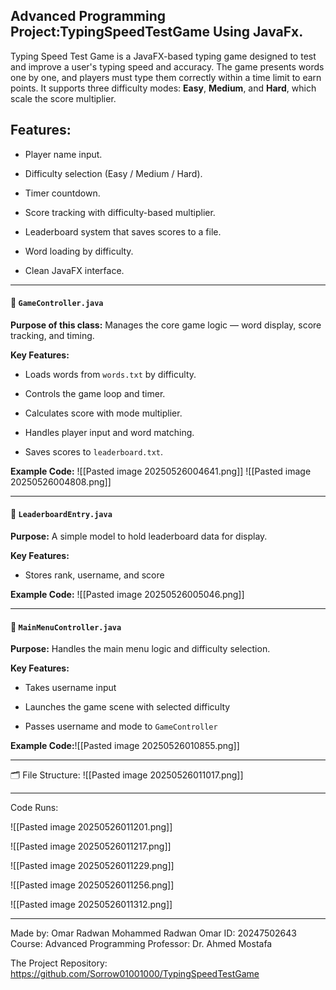 
Advanced Programming Project:TypingSpeedTestGame Using JavaFx.
--------------------------------------------------

Typing Speed Test Game is a JavaFX-based typing game designed to test and improve a user's typing speed and accuracy. The game presents words one by one, and players must type them correctly within a time limit to earn points. It supports three difficulty modes: **Easy**, **Medium**, and **Hard**, which scale the score multiplier.

Features:
----------
- Player name input.

- Difficulty selection (Easy / Medium / Hard).

- Timer countdown.

- Score tracking with difficulty-based multiplier.

- Leaderboard system that saves scores to a file.

- Word loading by difficulty.

- Clean JavaFX interface.

-------------------------------------------------------------------------------
#### 🔹 `GameController.java`

**Purpose of this class:** Manages the core game logic — word display, score tracking, and timing.

**Key Features:**
- Loads words from `words.txt` by difficulty.

- Controls the game loop and timer.

- Calculates score with mode multiplier.

- Handles player input and word matching.

- Saves scores to `leaderboard.txt`.

**Example Code:**
![[Pasted image 20250526004641.png]]
![[Pasted image 20250526004808.png]]

-------------------------------------------------------------------------------
#### 🔹 `LeaderboardEntry.java`

**Purpose:** A simple model to hold leaderboard data for display.

**Key Features:**
- Stores rank, username, and score


**Example Code:**
![[Pasted image 20250526005046.png]]

-------------------------------------------------------------------------------

#### 🔹 `MainMenuController.java`

**Purpose:** Handles the main menu logic and difficulty selection.

**Key Features:**
- Takes username input

- Launches the game scene with selected difficulty

- Passes username and mode to `GameController`


**Example Code:**![[Pasted image 20250526010855.png]]


-------------------------------------------------------------------------------
🗂️ File Structure:
![[Pasted image 20250526011017.png]]

-------------------------------------------------------------------------------
Code Runs:

![[Pasted image 20250526011201.png]]

![[Pasted image 20250526011217.png]]

![[Pasted image 20250526011229.png]]

![[Pasted image 20250526011256.png]]

![[Pasted image 20250526011312.png]]


-------------------------------------------------------------------------------
Made by: Omar Radwan Mohammed Radwan Omar
ID: 20247502643
Course: Advanced Programming
Professor: Dr. Ahmed Mostafa

The Project Repository:
https://github.com/Sorrow01001000/TypingSpeedTestGame

